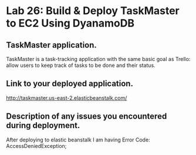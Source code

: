 # Lab 26: Build & Deploy TaskMaster to EC2 Using DyanamoDB


## TaskMaster application.
TaskMaster is a task-tracking application with the same basic goal
 as Trello: allow users to keep track of tasks to be done and their 
 status.

## Link to your deployed application.
http://taskmaster.us-east-2.elasticbeanstalk.com/


## Description of any issues you encountered during deployment.
After deploying to elastic beanstalk I am having Error Code: AccessDeniedException; 